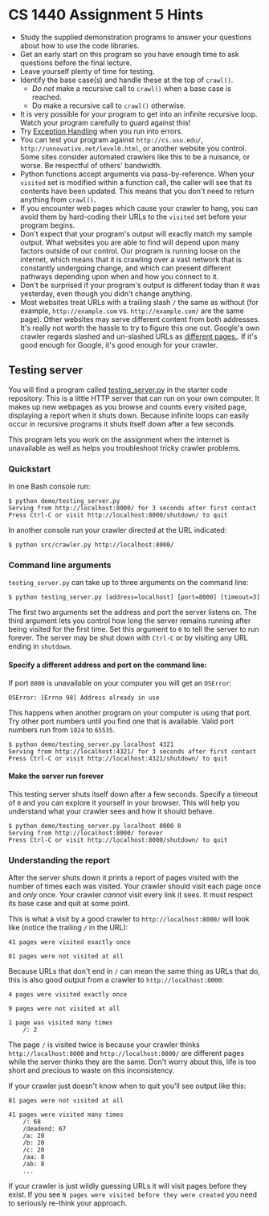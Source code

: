 # CS 1440 Assignment 5 Hints

*   Study the supplied demonstration programs to answer your questions about
    how to use the code libraries.
*   Get an early start on this program so you have enough time to ask questions
    before the final lecture.
*   Leave yourself plenty of time for testing.
*   Identify the base case(s) and handle these at the top of `crawl()`.
    *   *Do not* make a recursive call to `crawl()` when a base case is
        reached.
    *   Do make a recursive call to `crawl()` otherwise.
*   It is very possible for your program to get into an infinite recursive
    loop.  Watch your program carefully to guard against this!
*   Try [Exception Handling](https://wiki.python.org/moin/HandlingExceptions)
    when you run into errors.
*   You can test your program against `http://cs.usu.edu/`,
    `http://unnovative.net/level0.html`, or another website you control.  Some
    sites consider automated crawlers like this to be a nuisance, or worse.  Be
    respectful of others' bandwidth.
*   Python functions accept arguments via pass-by-reference.  When your
    `visited` set is modified within a function call, the caller will see that
    its contents have been updated.  This means that you don't need to return
    anything from `crawl()`.
*   If you encounter web pages which cause your crawler to hang, you can avoid
    them by hard-coding their URLs to the `visited` set before your program
    begins.
*   Don't expect that your program's output will exactly match my sample
    output.  What websites you are able to find will depend upon many factors
    outside of our control.  Our program is running loose on the internet,
    which means that it is crawling over a vast network that is constantly
    undergoing change, and which can present different pathways depending upon
    when and how you connect to it.
*   Don't be surprised if your program's output is different today than it was
    yesterday, even though you didn't change anything.
*   Most websites treat URLs with a trailing slash `/` the same as without (for
    example, `http://example.com` vs. `http://example.com/` are the same page).
    Other websites may serve different content from both addresses.  It's
    really not worth the hassle to try to figure this one out.  Google's own
    crawler regards slashed and un-slashed URLs as [different
    pages.](https://webmasters.googleblog.com/2010/04/to-slash-or-not-to-slash.html).
    If it's good enough for Google, it's good enough for your crawler.


## Testing server

You will find a program called [testing_server.py](../demo/testing_server.py)
in the starter code repository.  This is a little HTTP server that can run on
your own computer.  It makes up new webpages as you browse and counts every
visited page, displaying a report when it shuts down.  Because infinite loops
can easily occur in recursive programs it shuts itself down after a few
seconds.

This program lets you work on the assignment when the internet is unavailable
as well as helps you troubleshoot tricky crawler problems.


### Quickstart

In one Bash console run:

```
$ python demo/testing_server.py
Serving from http://localhost:8000/ for 3 seconds after first contact
Press Ctrl-C or visit http://localhost:8000/shutdown/ to quit
```

In another console run your crawler directed at the URL indicated:

```
$ python src/crawler.py http://localhost:8000/
```


### Command line arguments

`testing_server.py` can take up to three arguments on the command line:

```
$ python testing_server.py [address=localhost] [port=8000] [timeout=3]
```

The first two arguments set the address and port the server listens on.  The
third argument lets you control how long the server remains running after being
visited for the first time.  Set this argument to `0` to tell the server to run
forever.  The server may be shut down with `Ctrl-C` or by visiting any URL
ending in `shutdown`.


#### Specify a different address and port on the command line:

If port `8000` is unavailable on your computer you will get an `OSError`:

```
OSError: [Errno 98] Address already in use
```

This happens when another program on your computer is using that port.  Try
other port numbers until you find one that is available.  Valid port numbers
run from `1024` to `65535`.

```
$ python demo/testing_server.py localhost 4321
Serving from http://localhost:4321/ for 3 seconds after first contact
Press Ctrl-C or visit http://localhost:4321/shutdown/ to quit
```


#### Make the server run forever

This testing server shuts itself down after a few seconds.  Specify a timeout
of `0` and you can explore it yourself in your browser.  This will help you
understand what your crawler sees and how it should behave.

```
$ python demo/testing_server.py localhost 8000 0
Serving from http://localhost:8000/ forever
Press Ctrl-C or visit http://localhost:8000/shutdown/ to quit
```


### Understanding the report

After the server shuts down it prints a report of pages visited with the number
of times each was visited.  Your crawler should visit each page once and *only*
once.  Your crawler *cannot* visit every link it sees.  It must respect its
base case and quit at some point.

This is what a visit by a good crawler to `http://localhost:8000/` will look
like (notice the trailing `/` in the URL):

```
41 pages were visited exactly once

81 pages were not visited at all
```

Because URLs that don't end in `/` can mean the same thing as URLs that do,
this is also good output from a crawler to `http://localhost:8000`:

```
4 pages were visited exactly once

9 pages were not visited at all

1 page was visited many times
	/: 2
```

The page `/` is visited twice is because your crawler thinks
`http://localhost:8000` and `http://localhost:8000/` are different pages while
the server thinks they are the same.  Don't worry about this, life is too short
and precious to waste on this inconsistency.

If your crawler just doesn't know when to quit you'll see output like this:

```
81 pages were not visited at all

41 pages were visited many times
	/: 68
	/deadend: 67
	/a: 20
	/b: 20
	/c: 20
	/aa: 8
	/ab: 8
    ...
```

If your crawler is just wildly guessing URLs it will visit pages before they
exist.  If you see `N pages were visited before they were created` you need to
seriously re-think your approach.
